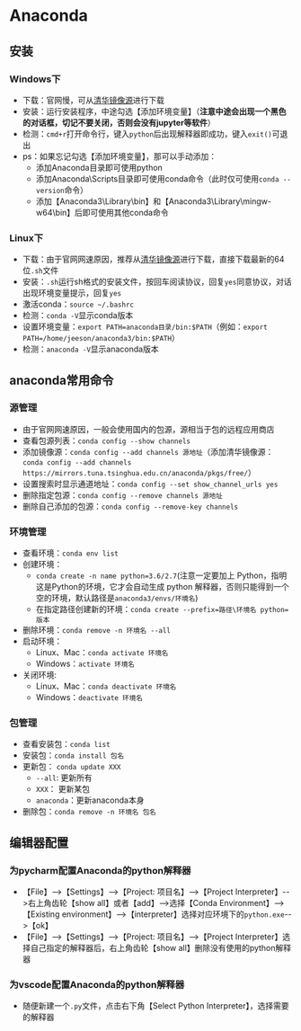 # Anaconda

## 安装

### Windows下

- 下载：官网慢，可从[清华镜像源](https://mirrors.tuna.tsinghua.edu.cn/anaconda/archive/)进行下载
- 安装：运行安装程序，中途勾选【添加环境变量】（**注意中途会出现一个黑色的对话框，切记不要关闭，否则会没有jupyter等软件**）
- 检测：`cmd+r`打开命令行，键入`python`后出现解释器即成功，键入`exit()`可退出
- ps：如果忘记勾选【添加环境变量】，那可以手动添加：
  - 添加Anaconda目录即可使用python
  - 添加Anaconda\Scripts目录即可使用conda命令（此时仅可使用`conda --version`命令）
  - 添加【Anaconda3\Library\bin】和【Anaconda3\Library\mingw-w64\bin】后即可使用其他conda命令

### Linux下

- 下载：由于官网网速原因，推荐从[清华镜像源](https://mirrors.tuna.tsinghua.edu.cn/anaconda/archive/)进行下载，直接下载最新的64位`.sh`文件
- 安装：`.sh`运行sh格式的安装文件，按回车阅读协议，回复`yes`同意协议，对话出现环境变量提示，回复`yes`
- 激活conda：`source ~/.bashrc`
- 检测：`conda -V`显示conda版本
- 设置环境变量：`export PATH=anaconda目录/bin:$PATH`（例如：`export PATH=/home/jeeson/anaconda3/bin:$PATH`）
- 检测：`anaconda -V`显示anaconda版本

## anaconda常用命令

### 源管理

- 由于官网网速原因，一般会使用国内的包源，源相当于包的远程应用商店
- 查看包源列表：`conda config --show channels`
- 添加镜像源：`conda config --add channels 源地址`（添加清华镜像源：`conda config --add channels https://mirrors.tuna.tsinghua.edu.cn/anaconda/pkgs/free/`）
- 设置搜索时显示通道地址：`conda config --set show_channel_urls yes`
- 删除指定包源：`conda config --remove channels 源地址`
- 删除自己添加的包源：`conda config --remove-key channels`

### 环境管理

- 查看环境：`conda env list`
- 创建环境：
  - `conda create -n name python=3.6/2.7`(注意一定要加上 Python，指明这是Python的环境，它才会自动生成 python 解释器，否则只能得到一个空的环境，默认路径是`anaconda3/envs/环境名`)
  - 在指定路径创建新的环境：`conda create --prefix=路径\环境名 python=版本`
- 删除环境：`conda remove -n 环境名 --all`
- 启动环境：
  - Linux、Mac：`conda activate 环境名`
  - Windows：`activate 环境名`
- 关闭环境:
  - Linux、Mac：`conda deactivate 环境名`
  - Windows：`deactivate 环境名`

### 包管理

- 查看安装包：`conda list`
- 安装包：`conda install 包名`
- 更新包： `conda update XXX`
  - `--all`: 更新所有
  - `XXX`： 更新某包
  - `anaconda`：更新anaconda本身
- 删除包：`conda remove -n 环境名 包名`

## 编辑器配置

### 为pycharm配置Anaconda的python解释器

- 【File】-->【Settings】-->【Project: 项目名】-->【Project Interpreter】-->右上角齿轮【show all】或者【add】-->选择【Conda Environment】-->【Existing environment】-->【interpreter】选择对应环境下的`python.exe`-->【ok】
- 【File】-->【Settings】-->【Project: 项目名】-->【Project Interpreter】选择自己指定的解释器后，右上角齿轮【show all】删除没有使用的python解释器

### 为vscode配置Anaconda的python解释器

- 随便新建一个`.py`文件，点击右下角【Select Python Interpreter】，选择需要的解释器
